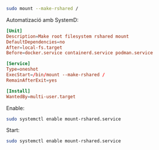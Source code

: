 ```bash
sudo mount --make-rshared /
```

Automatizació amb SystemD:

```toml
[Unit]
Description=Make root filesystem rshared mount
DefaultDependencies=no
After=local-fs.target
Before=docker.service containerd.service podman.service

[Service]
Type=oneshot
ExecStart=/bin/mount --make-rshared /
RemainAfterExit=yes

[Install]
WantedBy=multi-user.target
```

Enable:
```bash
sudo systemctl enable mount-rshared.service
```

Start:
```bash
sudo systemctl enable mount-rshared.service
```
